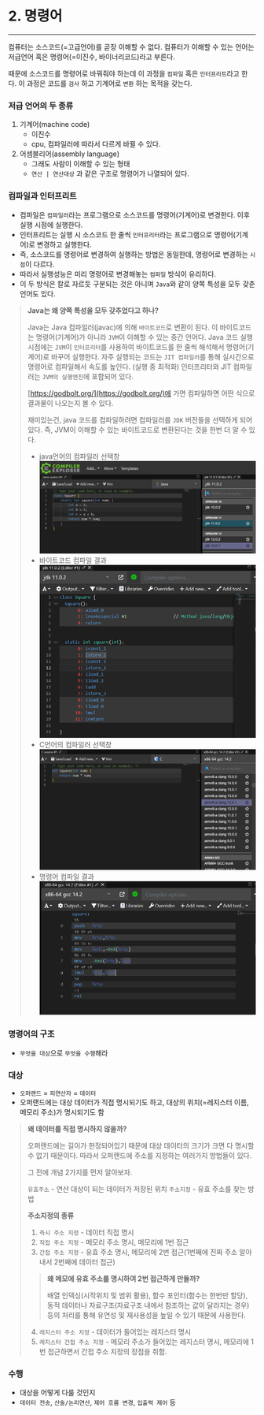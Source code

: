# 2. 명령어

---

컴퓨터는 소스코드(=고급언어)를 곧장 이해할 수 없다. 컴퓨터가 이해할 수 있는 언어는 저급언어 혹은 명령어(=이진수, 바이너리코드)라고 부른다.

때문에 소스코드를 명령어로 바꿔줘야 하는데 이 과정을 `컴파일` 혹은 `인터프리트`라고 한다.
이 과정은 코드를 `검사` 하고 기계어로 `변환` 하는 목적을 갖는다.

### 저급 언어의 두 종류

1. 기계어(machine code)
    - 이진수
    - cpu, 컴파일러에 따라서 다르게 바뀔 수 있다.
2. 어셈블리어(assembly language)
    - 그래도 사람이 이해할 수 있는 형태
    - `연산 | 연산대상` 과 같은 구조로 명령어가 나열되어 있다.

### 컴파일과 인터프리트

- 컴파일은 `컴파일러`라는 프로그램으로 소스코드를 명령어(기계어)로 변경한다. 이후 실행 시점에 실행한다.
- 인터프리트는 실행 시 소스코드 한 줄씩 `인터프리터`라는 프로그램으로 명령어(기계어)로 변경하고 실행한다.
- 즉, 소스코드를 명령어로 변경하여 실행하는 방법은 동일한데, 명령어로 변경하는 `시점`이 다르다.
- 따라서 실행성능은 미리 명령어로 변경해놓는 `컴파일` 방식이 유리하다.
- 이 두 방식은 칼로 자르듯 구분되는 것은 아니며 `Java`와 같이 양쪽 특성을 모두 갖춘 언어도 있다.

> **Java는 왜 양쪽 특성을 모두 갖추었다고 하나?**
> 
> Java는 Java 컴파일러(javac)에 의해 `바이트코드`로 변환이 된다.
> 이 바이트코드는 명령어(기계어)가 아니라 `JVM`이 이해할 수 있는 중간 언어다.
> Java 코드 실행시점에는 `JVM`이 `인터프리터`를 사용하여 바이트코드를 한 줄씩 해석해서 명령어(기계어)로 바꾸어 실행한다.
> 자주 실행되는 코드는 `JIT 컴파일러`를 통해 실시간으로 명령어로 컴파일해서 속도를 높인다. (실행 중 최적화) 
> 인터프리터와 JIT 컴파일러는 `JVM의 실행엔진`에 포함되어 있다.
> 
> [https://godbolt.org/](https://godbolt.org/)에 가면 컴파일하면 어떤 식으로 결과물이 나오는지 볼 수 있다.
> 
> 재미있는건, java 코드를 컴파일하려면 컴파일러를 `JDK` 버전들을 선택하게 되어 있다. 즉, JVM이 이해할 수 있는 바이트코드로 변환된다는 것을 한번 더 알 수 있다.
> - java언어의 컴파일러 선택창
> ![img.png](img.png)
> - 바이트코드 컴파일 결과
> ![img_1.png](img_1.png)
> - C언어의 컴파일러 선택창
> ![img_2.png](img_2.png)
> - 명령어 컴파일 결과
> ![img_3.png](img_3.png)

### 명령어의 구조

- `무엇을 대상`으로 `무엇을 수행`해라

### 대상

- `오퍼랜드` = `피연산자` = `데이터`
- 오퍼랜드에는 대상 데이터가 직접 명시되기도 하고, 대상의 위치(=레지스터 이름, 메모리 주소)가 명시되기도 함

> **왜 데이터를 직접 명시하지 않을까?**
> 
> 오퍼랜드에는 길이가 한정되어있기 때문에 대상 데이터의 크기가 크면 다 명시할 수 없기 때문이다.
> 따라서 오퍼랜드에 주소를 지정하는 여러가지 방법들이 있다.
> 
> 그 전에 개념 2가지를 먼저 알아보자.
> 
> `유효주소` - 연산 대상이 되는 데이터가 저장된 위치
> `주소지정` - 유효 주소를 찾는 방법
> 
> **주소지정의 종류**
> 
> 1. `즉시 주소 지정` - 데이터 직접 명시
> 2. `직접 주소 지정` - 메모리 주소 명시, 메모리에 1번 접근
> 3. `간접 주소 지정` - 유효 주소 명시, 메모리에 2번 접근(1번째에 진짜 주소 알아내서 2번째에 데이터 접근)
> > **왜 메모에 유효 주소를 명시하여 2번 접근하게 만들까?**
> > 
> > 배열 인덱싱(시작위치 및 범위 활용), 함수 포인터(함수는 한번만 할당), 동적 데이터나 자료구조(자료구조 내에서 참조하는 값이 달라지는 경우) 등의 처리를 통해 유연성 및 재사용성을 높일 수 있기 때문에 사용한다.
> > 
> 4. `레지스터 주소 지정` - 데이터가 들어있는 레지스터 명시
> 5. `레지스터 간접 주소 지정` - 메모리 주소가 들어있는 레지스터 명시, 메모리에 1번 접근하면서 간접 주소 지정의 장점을 취함.

### 수행  

- 대상을 어떻게 다룰 것인지
- `데이터 전송`, `산술/논리연산`, `제어 흐름 변경`, `입출력 제어` 등

